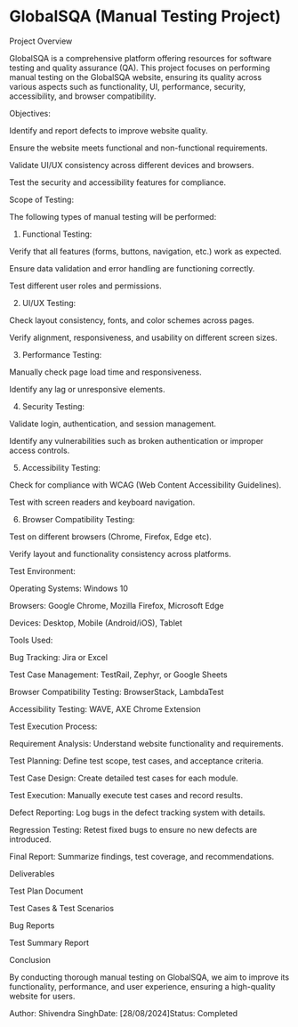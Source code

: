 # GlobalSQA (Manual Testing Project)
Project Overview

GlobalSQA is a comprehensive platform offering resources for software testing and quality assurance (QA). This project focuses on performing manual testing on the GlobalSQA website, ensuring its quality across various aspects such as functionality, UI, performance, security, accessibility, and browser compatibility.

Objectives:

Identify and report defects to improve website quality.

Ensure the website meets functional and non-functional requirements.

Validate UI/UX consistency across different devices and browsers.

Test the security and accessibility features for compliance.

Scope of Testing:

The following types of manual testing will be performed:

1. Functional Testing:

Verify that all features (forms, buttons, navigation, etc.) work as expected.

Ensure data validation and error handling are functioning correctly.

Test different user roles and permissions.

2. UI/UX Testing:

Check layout consistency, fonts, and color schemes across pages.

Verify alignment, responsiveness, and usability on different screen sizes.

3. Performance Testing:

Manually check page load time and responsiveness.

Identify any lag or unresponsive elements.

4. Security Testing:

Validate login, authentication, and session management.

Identify any vulnerabilities such as broken authentication or improper access controls.

5. Accessibility Testing:

Check for compliance with WCAG (Web Content Accessibility Guidelines).

Test with screen readers and keyboard navigation.

6. Browser Compatibility Testing:

Test on different browsers (Chrome, Firefox, Edge etc).

Verify layout and functionality consistency across platforms.

Test Environment:

Operating Systems: Windows 10

Browsers: Google Chrome, Mozilla Firefox, Microsoft Edge

Devices: Desktop, Mobile (Android/iOS), Tablet

Tools Used:

Bug Tracking: Jira or Excel

Test Case Management: TestRail, Zephyr, or Google Sheets

Browser Compatibility Testing: BrowserStack, LambdaTest

Accessibility Testing: WAVE, AXE Chrome Extension

Test Execution Process:

Requirement Analysis: Understand website functionality and requirements.

Test Planning: Define test scope, test cases, and acceptance criteria.

Test Case Design: Create detailed test cases for each module.

Test Execution: Manually execute test cases and record results.

Defect Reporting: Log bugs in the defect tracking system with details.

Regression Testing: Retest fixed bugs to ensure no new defects are introduced.

Final Report: Summarize findings, test coverage, and recommendations.

Deliverables

Test Plan Document

Test Cases & Test Scenarios

Bug Reports

Test Summary Report

Conclusion

By conducting thorough manual testing on GlobalSQA, we aim to improve its functionality, performance, and user experience, ensuring a high-quality website for users.

Author: Shivendra SinghDate: [28/08/2024]Status: Completed

